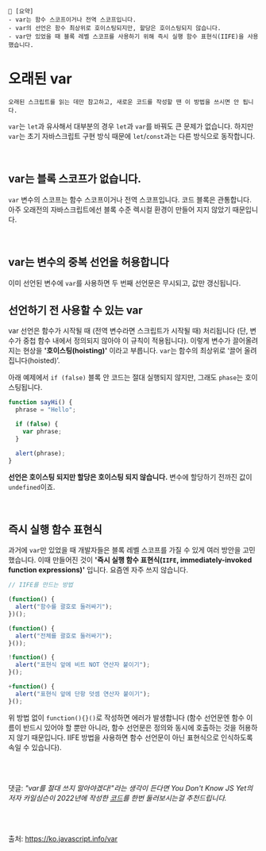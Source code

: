 ```
📍 [요약]
- var는 함수 스코프이거나 전역 스코프입니다.
- var의 선언은 함수 최상위로 호이스팅되지만, 할당은 호이스팅되지 않습니다.
- var만 있었을 때 블록 레벨 스코프를 사용하기 위해 즉시 실행 함수 표현식(IIFE)을 사용했습니다.
```
# 오래된 var

```
오래된 스크립트를 읽는 데만 참고하고, 새로운 코드를 작성할 땐 이 방법을 쓰시면 안 됩니다.
```

`var`는 `let`과 유사해서 대부분의 경우 `let`과 `var`를 바꿔도 큰 문제가 없습니다.
하지만 `var`는 초기 자바스크립트 구현 방식 때문에 `let`/`const`과는 다른 방식으로 동작합니다.

<br>

## var는 블록 스코프가 없습니다.

`var` 변수의 스코프는 함수 스코프이거나 전역 스코프입니다. 코드 블록은 관통합니다.
아주 오래전의 자바스크립트에선 블록 수준 렉시컬 환경이 만들어 지지 않았기 때문입니다.

<br>

## var는 변수의 중복 선언을 허용합니다

이미 선언된 변수에 `var`를 사용하면 두 번째 선언문은 무시되고, 값만 갱신됩니다.

## 선언하기 전 사용할 수 있는 var

var 선언은 함수가 시작될 때 (전역 변수라면 스크립트가 시작될 때) 처리됩니다
(단, 변수가 중첩 함수 내에서 정의되지 않아야 이 규칙이 적용됩니다).
이렇게 변수가 끌어올려 지는 현상을 **'호이스팅(hoisting)'** 이라고 부릅니다.
`var`는 함수의 최상위로 ‘끌어 올려집니다(hoisted)’.

아래 예제에서 `if (false)` 블록 안 코드는 절대 실행되지 않지만, 그래도 `phase`는 호이스팅됩니다.

```javascript
function sayHi() {
  phrase = "Hello";

  if (false) {
    var phrase;
  }

  alert(phrase);
}
```

**선언은 호이스팅 되지만 할당은 호이스팅 되지 않습니다.**
변수에 할당하기 전까진 값이 `undefined`이죠.

<br>

## 즉시 실행 함수 표현식

과거에 `var`만 있었을 때 개발자들은 블록 레벨 스코프를 가질 수 있게 여러 방안을 고민했습니다.
이때 만들어진 것이 **'즉시 실행 함수 표현식(`IIFE`, immediately-invoked function expressions)'** 입니다.
요즘엔 자주 쓰지 않습니다.

```javascript
// IIFE를 만드는 방법

(function() {
  alert("함수를 괄호로 둘러싸기");
})();

(function() {
  alert("전체를 괄호로 둘러싸기");
}());

!function() {
  alert("표현식 앞에 비트 NOT 연산자 붙이기");
}();

+function() {
  alert("표현식 앞에 단항 덧셈 연산자 붙이기");
}();
```

위 방법 없이 `function(){}()`로 작성하면 에러가 발생합니다 
(함수 선언문엔 함수 이름이 반드시 있어야 할 뿐만 아니라, 함수 선언문은 정의와 동시에 호출하는 것을 허용하지 않기 때문입니다.
IIFE 방법을 사용하면 함수 선언문이 아닌 표현식으로 인식하도록 속일 수 있습니다).

<br><br>

댓글: *"var를 절대 쓰지 말아야겠다!"라는 생각이 든다면
You Don't Know JS Yet의 저자 카일심슨이 2022년에 작성한 [코드](https://github.com/getify/youperiod.app/blob/main/web/js/main.js)를 한번 둘러보시는걸 추천드립니다.*

<br><br>

출처: https://ko.javascript.info/var
